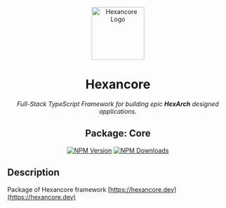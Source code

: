 <p align="center">
  <a href="https://hexancore.dev/" target="blank"><img src="https://avatars.githubusercontent.com/u/113235766?s=200&v=4" width="120" alt="Hexancore Logo" /></a>
</p>

<h1 align="center">Hexancore</h1>
<p align="center"><i>Full-Stack TypeScript Framework for building epic <b>HexArch</b> designed applications.</i></p>
<h2 align="center">Package: Core</h2>
<p align="center">
  <a href="https://www.npmjs.com/package/@hexancore/core"><img src="https://img.shields.io/npm/v/@hexancore/core.svg" alt="NPM Version" /></a>
  <a href="https://www.npmjs.com/package/@hexancore/core"><img src="https://img.shields.io/npm/dm/@hexancore/core.svg" alt="NPM Downloads" /></a>
</p>

## Description

Package of Hexancore framework [https://hexancore.dev](https://hexancore.dev)